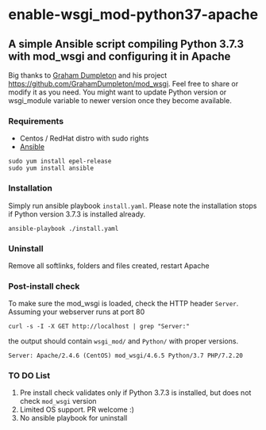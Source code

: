 # enable-wsgi_mod-python37-apache
## A simple Ansible script compiling Python 3.7.3 with mod_wsgi and configuring it in Apache
Big thanks to [Graham Dumpleton](https://github.com/GrahamDumpleton) and his project https://github.com/GrahamDumpleton/mod_wsgi.
Feel free to share or modify it as you need. You might want to update Python version or wsgi_module variable to newer version once they become available.

### Requirements 
- Centos / RedHat distro with sudo rights
- [Ansible](https://www.ansible.com/)
```
sudo yum install epel-release
sudo yum install ansible
```

### Installation
Simply run ansible playbook `install.yaml`. 
Please note the installation stops if Python version 3.7.3 is installed already.  
```
ansible-playbook ./install.yaml
```

### Uninstall
Remove all softlinks, folders and files created, restart Apache

### Post-install check
To make sure the mod_wsgi is loaded, check the HTTP header `Server`. Assuming your webserver runs at port 80
```
curl -s -I -X GET http://localhost | grep "Server:"
```
the output should contain `wsgi_mod/` and `Python/` with proper versions.
```
Server: Apache/2.4.6 (CentOS) mod_wsgi/4.6.5 Python/3.7 PHP/7.2.20
```


### TO DO List
1. Pre install check validates only if Python 3.7.3 is installed, but does not check `mod_wsgi` version
2. Limited OS support. PR welcome :) 
3. No ansible playbook for uninstall

